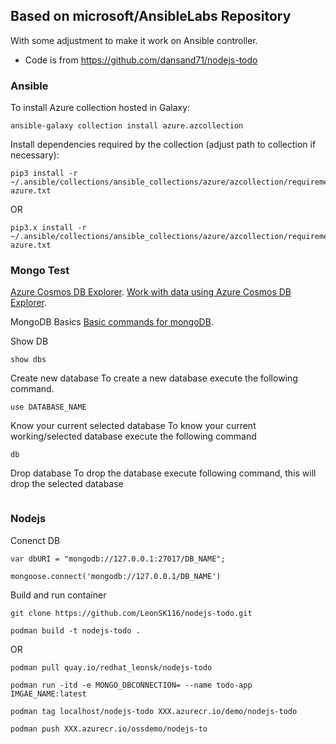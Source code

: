 ## Based on microsoft/AnsibleLabs Repository
With some adjustment to make it work on Ansible controller.

- Code is from https://github.com/dansand71/nodejs-todo

### Ansible
To install Azure collection hosted in Galaxy:

```
ansible-galaxy collection install azure.azcollection
```

Install dependencies required by the collection (adjust path to collection if necessary):

```
pip3 install -r ~/.ansible/collections/ansible_collections/azure/azcollection/requirements-azure.txt
```
OR

```
pip3.x install -r ~/.ansible/collections/ansible_collections/azure/azcollection/requirements-azure.txt
```


### Mongo Test
[Azure Cosmos DB Explorer](https://cosmos.azure.com/).
[Work with data using Azure Cosmos DB Explorer](https://learn.microsoft.com/en-us/azure/cosmos-db/data-explorer).

MongoDB Basics 
[Basic commands for mongoDB](https://blog.e-zest.com/basic-commands-for-mongodb).

Show DB
```
show dbs
```

Create new database
To create a new database execute the following command.
```
use DATABASE_NAME
```


Know your current selected database
To know your current working/selected database execute the following command
```
db
```

Drop database
To drop the database execute following command, this will drop the selected database
```db.dropDatabase()
```


### Nodejs
Conenct DB
```
var dbURI = "mongodb://127.0.0.1:27017/DB_NAME";
```

```
mongoose.connect('mongodb://127.0.0.1/DB_NAME')
```


Build and run container
```
git clone https://github.com/LeonSK116/nodejs-todo.git
```
```
podman build -t nodejs-todo .
```
OR
```
podman pull quay.io/redhat_leonsk/nodejs-todo
```
```
podman run -itd -e MONGO_DBCONNECTION= --name todo-app IMGAE_NAME:latest
```
```
podman tag localhost/nodejs-todo XXX.azurecr.io/demo/nodejs-todo
```
```
podman push XXX.azurecr.io/ossdemo/nodejs-to
```
